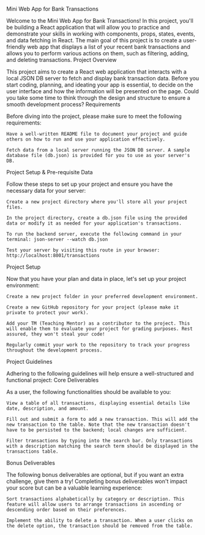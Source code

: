 Mini Web App for Bank Transactions 

Welcome to the Mini Web App for Bank Transactions! In this project, you'll be building a React application that will allow you to practice and demonstrate your skills in working with components, props, states, events, and data fetching in React. The main goal of this project is to create a user-friendly web app that displays a list of your recent bank transactions and allows you to perform various actions on them, such as filtering, adding, and deleting transactions.
Project Overview

This project aims to create a React web application that interacts with a local JSON DB server to fetch and display bank transaction data. Before you start coding, planning, and ideating your app is essential, to decide on the user interface and how the information will be presented on the page. Could you take some time to think through the design and structure to ensure a smooth development process?
Requirements

Before diving into the project, please make sure to meet the following requirements:

    Have a well-written README file to document your project and guide others on how to run and use your application effectively.

    Fetch data from a local server running the JSON DB server. A sample database file (db.json) is provided for you to use as your server's DB.

Project Setup & Pre-requisite Data

Follow these steps to set up your project and ensure you have the necessary data for your server:

    Create a new project directory where you'll store all your project files.

    In the project directory, create a db.json file using the provided data or modify it as needed for your application's transactions.

    To run the backend server, execute the following command in your terminal: json-server --watch db.json

    Test your server by visiting this route in your browser: http://localhost:8001/transactions

Project Setup

Now that you have your plan and data in place, let's set up your project environment:

    Create a new project folder in your preferred development environment.

    Create a new GitHub repository for your project (please make it private to protect your work).

    Add your TM (Teaching Mentor) as a contributor to the project. This will enable them to evaluate your project for grading purposes. Rest assured, they won't steal your code!

    Regularly commit your work to the repository to track your progress throughout the development process.

Project Guidelines

Adhering to the following guidelines will help ensure a well-structured and functional project:
Core Deliverables

As a user, the following functionalities should be available to you:

    View a table of all transactions, displaying essential details like date, description, and amount.

    Fill out and submit a form to add a new transaction. This will add the new transaction to the table. Note that the new transaction doesn't have to be persisted to the backend; local changes are sufficient.

    Filter transactions by typing into the search bar. Only transactions with a description matching the search term should be displayed in the transactions table.

Bonus Deliverables

The following bonus deliverables are optional, but if you want an extra challenge, give them a try! Completing bonus deliverables won't impact your score but can be a valuable learning experience:

    Sort transactions alphabetically by category or description. This feature will allow users to arrange transactions in ascending or descending order based on their preferences.

    Implement the ability to delete a transaction. When a user clicks on the delete option, the transaction should be removed from the table.
